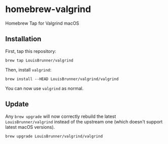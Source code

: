 # homebrew-valgrind
Homebrew Tap for Valgrind macOS

## Installation

First, tap this repository:
```
brew tap LouisBrunner/valgrind
```

Then, install `valgrind`:
```
brew install --HEAD LouisBrunner/valgrind/valgrind
```

You can now use `valgrind` as normal.

## Update

Any `brew upgrade` will now correctly rebuild the latest `LouisBrunner/valgrind` instead of the upstream one (which doesn't support latest macOS versions).

```
brew upgrade LouisBrunner/valgrind/valgrind
```
